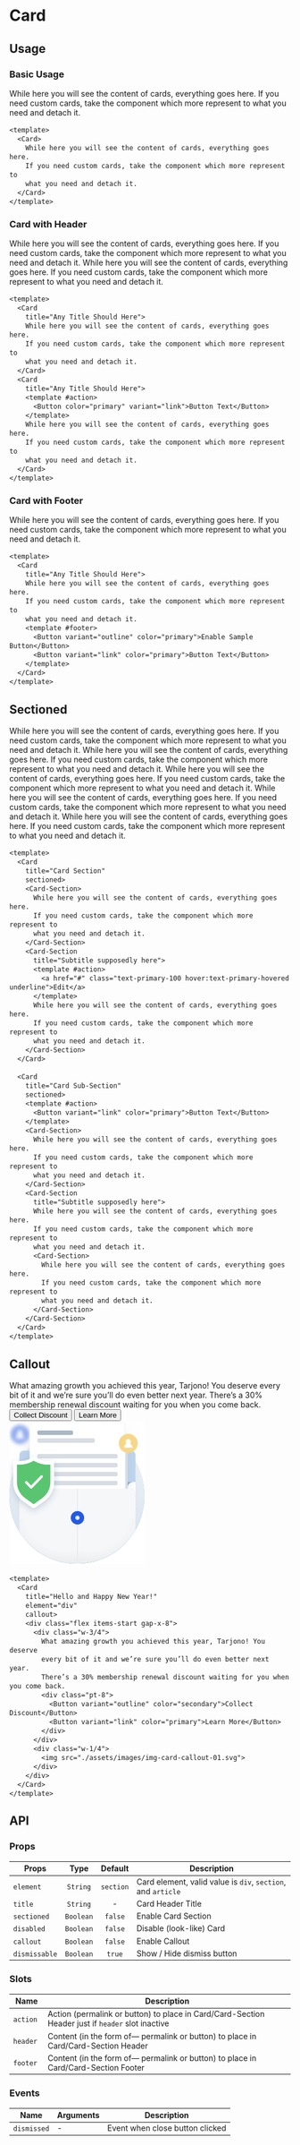 <script setup>
  import Card from './Card.vue'
  import Button from '../button/Button.vue'
  import CardSection from './CardSection.vue'
  import Heading from '../heading/Heading.vue'
</script>

<style scope>
  .preview {
    @apply block;

    p {
      @apply p-0;
    }

    .card {
      @apply mb-6;
    }

    h1, h2, h3, h4, h5, h6 {
      @apply mt-0;
      font-weight: inherit;
    }

    h2 {
      @apply m-0 p-0 border-b-0;
    }
  }
</style>

# Card

## Usage

### Basic Usage

<preview>
  <Card>
    While here you will see the content of cards, everything goes here. 
    If you need custom cards, take the component which more represent to 
    what you need and detach it.
  </Card>
</preview>

```vue
<template>
  <Card>
    While here you will see the content of cards, everything goes here. 
    If you need custom cards, take the component which more represent to 
    what you need and detach it.
  </Card>
</template>
```

### Card with Header
<preview>
  <Card
    title="Any Title Should Here">
    While here you will see the content of cards, everything goes here. 
    If you need custom cards, take the component which more represent to 
    what you need and detach it.
  </Card>
  <Card
    title="Any Title Should Here">
    <template #action>
      <Button color="primary" variant="link">Button Text</Button>
    </template>
    While here you will see the content of cards, everything goes here. 
    If you need custom cards, take the component which more represent to 
    what you need and detach it.
  </Card>
</preview>

```vue
<template>
  <Card
    title="Any Title Should Here">
    While here you will see the content of cards, everything goes here. 
    If you need custom cards, take the component which more represent to 
    what you need and detach it.
  </Card>
  <Card
    title="Any Title Should Here">
    <template #action>
      <Button color="primary" variant="link">Button Text</Button>
    </template>
    While here you will see the content of cards, everything goes here. 
    If you need custom cards, take the component which more represent to 
    what you need and detach it.
  </Card>
</template>
```

### Card with Footer
<preview>
  <Card 
    title="Any Title Should Here">
    While here you will see the content of cards, everything goes here. 
    If you need custom cards, take the component which more represent to 
    what you need and detach it.
    <template #footer>
      <Button variant="outline" color="primary">Enable Sample Button</Button>
      <Button variant="link" color="primary">Button Text</Button>
    </template>
  </Card>
</preview>

```vue
<template>
  <Card 
    title="Any Title Should Here">
    While here you will see the content of cards, everything goes here. 
    If you need custom cards, take the component which more represent to 
    what you need and detach it.
    <template #footer>
      <Button variant="outline" color="primary">Enable Sample Button</Button>
      <Button variant="link" color="primary">Button Text</Button>
    </template>
  </Card>
</template>
```

## Sectioned
<preview>
  <Card 
    title="Card with Section"
    sectioned>
    <Card-Section>
      While here you will see the content of cards, everything goes here. 
      If you need custom cards, take the component which more represent to 
      what you need and detach it.
    </Card-Section>
    <Card-Section 
      title="Subtitle supposedly here">
      <template #action>
        <a href="#" class="text-primary-100 hover:text-primary-hovered underline">Edit</a>
      </template>
      While here you will see the content of cards, everything goes here. 
      If you need custom cards, take the component which more represent to 
      what you need and detach it.
    </Card-Section>
  </Card>
  <Card 
    title="Card with Sub-Section"
    sectioned>
    <template #action>
      <Button variant="link" color="primary">Button Text</Button>
    </template>
    <Card-Section>
      While here you will see the content of cards, everything goes here. 
      If you need custom cards, take the component which more represent to 
      what you need and detach it.
    </Card-Section>
    <Card-Section 
      title="Subtitle supposedly here">
      While here you will see the content of cards, everything goes here. 
      If you need custom cards, take the component which more represent to 
      what you need and detach it.
      <Card-Section>
        While here you will see the content of cards, everything goes here. 
        If you need custom cards, take the component which more represent to 
        what you need and detach it.
      </Card-Section>
    </Card-Section>
  </Card>
</preview>

```vue
<template>
  <Card 
    title="Card Section"
    sectioned>
    <Card-Section>
      While here you will see the content of cards, everything goes here. 
      If you need custom cards, take the component which more represent to 
      what you need and detach it.
    </Card-Section>
    <Card-Section 
      title="Subtitle supposedly here">
      <template #action>
        <a href="#" class="text-primary-100 hover:text-primary-hovered underline">Edit</a>
      </template>
      While here you will see the content of cards, everything goes here. 
      If you need custom cards, take the component which more represent to 
      what you need and detach it.
    </Card-Section>
  </Card>

  <Card 
    title="Card Sub-Section"
    sectioned>
    <template #action>
      <Button variant="link" color="primary">Button Text</Button>
    </template>
    <Card-Section>
      While here you will see the content of cards, everything goes here. 
      If you need custom cards, take the component which more represent to 
      what you need and detach it.
    </Card-Section>
    <Card-Section 
      title="Subtitle supposedly here">
      While here you will see the content of cards, everything goes here. 
      If you need custom cards, take the component which more represent to 
      what you need and detach it.
      <Card-Section>
        While here you will see the content of cards, everything goes here. 
        If you need custom cards, take the component which more represent to 
        what you need and detach it.
      </Card-Section>
    </Card-Section>
  </Card>
</template>
```

## Callout
<preview>
  <Card 
    title="Hello and Happy New Year!"
    element="div"
    callout>
    <div class="flex items-start gap-x-8">
      <div class="w-3/4">
        What amazing growth you achieved this year, Tarjono! You deserve 
        every bit of it and we’re sure you’ll do even better next year. 
        There’s a 30% membership renewal discount waiting for you when you come back.
        <div class="pt-8">
          <Button variant="outline" color="secondary">Collect Discount</Button>
          <Button variant="link" color="primary">Learn More</Button>
        </div>
      </div>
      <div class="w-1/4">
        <img src="./assets/images/img-card-callout-01.svg">
      </div>
    </div>
  </Card>
</preview>

```vue
<template>
  <Card 
    title="Hello and Happy New Year!"
    element="div"
    callout>
    <div class="flex items-start gap-x-8">
      <div class="w-3/4">
        What amazing growth you achieved this year, Tarjono! You deserve 
        every bit of it and we’re sure you’ll do even better next year. 
        There’s a 30% membership renewal discount waiting for you when you come back.
        <div class="pt-8">
          <Button variant="outline" color="secondary">Collect Discount</Button>
          <Button variant="link" color="primary">Learn More</Button>
        </div>
      </div>
      <div class="w-1/4">
        <img src="./assets/images/img-card-callout-01.svg">
      </div>
    </div>
  </Card>
</template>
```

## API

### Props

| Props         |   Type    | Default    | Description                                                     |
|---------------|:---------:|:----------:|-----------------------------------------------------------------|
| `element`     | `String`  | `section`  | Card element, valid value is `div`, `section`, and `article`    |
| `title`       | `String`  | -          | Card Header Title                                               |
| `sectioned`   | `Boolean` | `false`    | Enable Card Section                                             |
| `disabled`    | `Boolean` | `false`    | Disable (look-like) Card                                        |
| `callout`     | `Boolean` | `false`    | Enable Callout                                                  |
| `dismissable` | `Boolean` | `true`     | Show / Hide dismiss button                                      |

### Slots
| Name      | Description                                                                                      |
|-----------|--------------------------------------------------------------------------------------------------|
| `action ` | Action (permalink or button) to place in Card/Card-Section Header just if `header` slot inactive |
| `header ` | Content (in the form of— permalink or button) to place in Card/Card-Section Header               |
| `footer ` | Content (in the form of— permalink or button) to place in Card/Card-Section Footer                |

### Events


| Name        | Arguments | Description                     |
|-------------|-----------|---------------------------------|
| `dismissed` | -         | Event when close button clicked |
